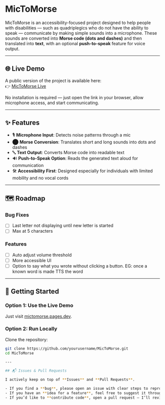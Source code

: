 # MicToMorse

MicToMorse is an accessibility-focused project designed to help people with disabilities — such as quadriplegics who do not have the ability to speak — communicate by making simple sounds into a microphone. These sounds are converted into **Morse code (dots and dashes)** and then translated into **text**, with an optional **push-to-speak** feature for voice output.

---

## 🌐 Live Demo
A public version of the project is available here:  
👉 [MicToMorse Live](https://mictomorse.pages.dev)

No installation is required — just open the link in your browser, allow microphone access, and start communicating.

---

## ✨ Features
- 🎙️ **Microphone Input**: Detects noise patterns through a mic  
- ⬤ **Morse Conversion**: Translates short and long sounds into dots and dashes  
- 🔤 **Text Output**: Converts Morse code into readable text  
- 🔊 **Push-to-Speak Option**: Reads the generated text aloud for communication  
- 🛠️ **Accessibility First**: Designed especially for individuals with limited mobility and no vocal cords  

---

## 🗺️ Roadmap

### Bug Fixes

* [ ] Last letter not displaying until new letter is started
* [ ] Max at 5 characters

### Features

* [ ] Auto adjust volume threshold
* [ ] More accessible UI
* [ ] Option to say what you wrote without clicking a button. EG: once a known word is made TTS the word

---

## 🚀 Getting Started

### Option 1: Use the Live Demo
Just visit [mictomorse.pages.dev](https://mictomorse.pages.dev).

### Option 2: Run Locally
Clone the repository:

```bash
git clone https://github.com/yourusername/MicToMorse.git
cd MicToMorse

---

## 📬 Issues & Pull Requests

I actively keep on top of **Issues** and **Pull Requests**.

- If you find a **bug**, please open an issue with clear steps to reproduce it.  
- If you have an **idea for a feature**, feel free to suggest it through an issue.  
- If you’d like to **contribute code**, open a pull request — I’ll review and respond as quickly as possible.  

